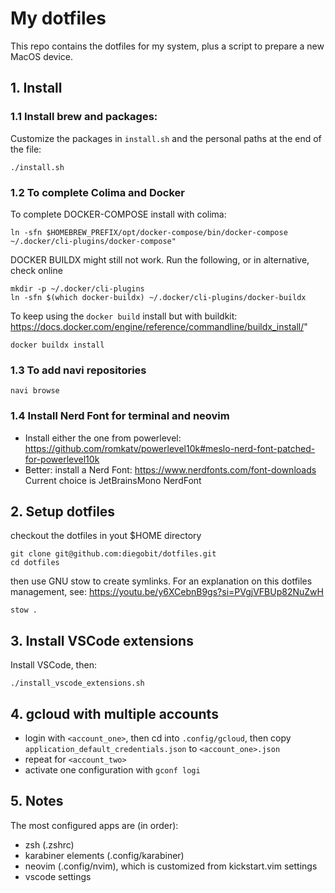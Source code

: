 # My dotfiles

This repo contains the dotfiles for my system, plus a script to prepare a new MacOS device.

## 1. Install

### 1.1 Install brew and packages:

Customize the packages in `install.sh` and the personal paths at the end of the file:
```
./install.sh
```

### 1.2 To complete Colima and Docker
To complete DOCKER-COMPOSE install with colima:

```
ln -sfn $HOMEBREW_PREFIX/opt/docker-compose/bin/docker-compose ~/.docker/cli-plugins/docker-compose"
```

DOCKER BUILDX might still not work. Run the following, or in alternative, check online

```
mkdir -p ~/.docker/cli-plugins
ln -sfn $(which docker-buildx) ~/.docker/cli-plugins/docker-buildx
```

To keep using the `docker build` install but with buildkit:
https://docs.docker.com/engine/reference/commandline/buildx_install/"

```
docker buildx install
```

### 1.3 To add navi repositories

```
navi browse
```

### 1.4 Install Nerd Font for terminal and neovim

- Install either the one from powerlevel:
  https://github.com/romkatv/powerlevel10k#meslo-nerd-font-patched-for-powerlevel10k
- Better: install a Nerd Font: https://www.nerdfonts.com/font-downloads
  Current choice is JetBrainsMono NerdFont

## 2. Setup dotfiles
checkout the dotfiles in yout $HOME directory

```
git clone git@github.com:diegobit/dotfiles.git
cd dotfiles
```

then use GNU stow to create symlinks. For an explanation on this dotfiles management, see:
https://youtu.be/y6XCebnB9gs?si=PVgjVFBUp82NuZwH

```
stow .
```

## 3. Install VSCode extensions

Install VSCode, then:

```
./install_vscode_extensions.sh
```

## 4. gcloud with multiple accounts
- login with `<account_one>`, then cd into `.config/gcloud`, then copy `application_default_credentials.json` to `<account_one>.json`
- repeat for `<account_two>`
- activate one configuration with `gconf logi`

## 5. Notes
The most configured apps are (in order):
- zsh (.zshrc)
- karabiner elements (.config/karabiner)
- neovim (.config/nvim), which is customized from kickstart.vim settings
- vscode settings
